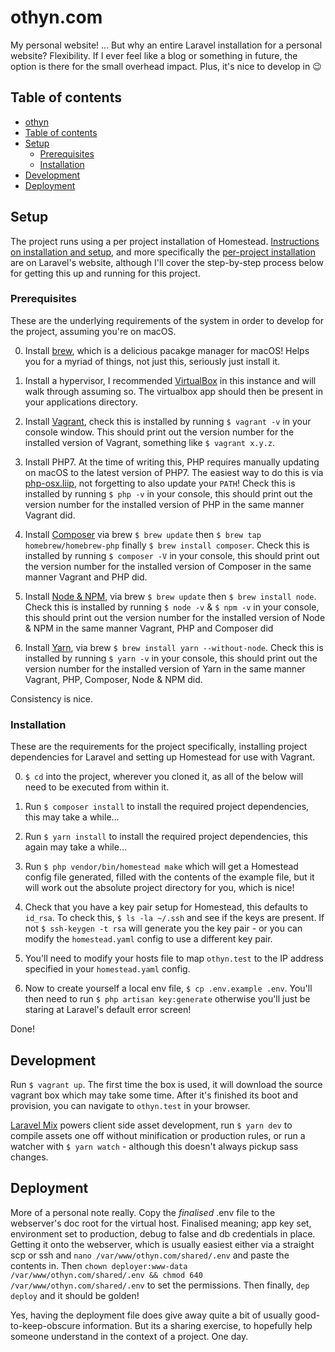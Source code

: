 # othyn.com
My personal website! ... But why an entire Laravel installation for a personal website? Flexibility. If I ever feel like a blog or something in future, the option is there for the small overhead impact. Plus, it's nice to develop in 😉

## Table of contents
* [othyn](#othyncom)
* [Table of contents](#table-of-contents)
* [Setup](#setup)
  * [Prerequisites](#prerequisites)
  * [Installation](#installation)
* [Development](#development)
* [Deployment](#deployment)

## Setup
The project runs using a per project installation of Homestead. [Instructions on installation and setup](https://laravel.com/docs/5.8/homestead), and more specifically the [per-project installation](https://laravel.com/docs/5.8/homestead#per-project-installation) are on Laravel's website, although I'll cover the step-by-step process below for getting this up and running for this project.

### Prerequisites
These are the underlying requirements of the system in order to develop for the project, assuming you're on macOS.

0. Install [brew](https://brew.sh), which is a delicious pacakge manager for macOS! Helps you for a myriad of things, not just this, seriously just install it.

1. Install a hypervisor, I recommended [VirtualBox](https://www.virtualbox.org/wiki/Downloads) in this instance and will walk through assuming so. The virtualbox app should then be present in your applications directory.

2. Install [Vagrant](https://www.vagrantup.com/downloads.html), check this is installed by running `$ vagrant -v` in your console window. This should print out the version number for the installed version of Vagrant, something like `$ vagrant x.y.z`.

3. Install PHP7. At the time of writing this, PHP requires manually updating on macOS to the latest version of PHP7. The easiest way to do this is via [php-osx.liip](https://php-osx.liip.ch/#install), not forgetting to also update your `PATH`! Check this is installed by running `$ php -v` in your console, this should print out the version number for the installed version of PHP in the same manner Vagrant did.

4. Install [Composer](https://getcomposer.org/) via brew `$ brew update` then `$ brew tap homebrew/homebrew-php` finally `$ brew install composer`. Check this is installed by running `$ composer -V` in your console, this should print out the version number for the installed version of Composer in the same manner Vagrant and PHP did.

5. Install [Node & NPM](https://nodejs.org/en/download/), via brew `$ brew update` then `$ brew install node`. Check this is installed by running `$ node -v` & `$ npm -v` in your console, this should print out the version number for the installed version of Node & NPM in the same manner Vagrant, PHP and Composer did

6. Install [Yarn](https://yarnpkg.com/en/), via brew `$ brew install yarn --without-node`. Check this is installed by running `$ yarn -v` in your console, this should print out the version number for the installed version of Yarn in the same manner Vagrant, PHP, Composer, Node & NPM did.

Consistency is nice.

### Installation
These are the requirements for the project specifically, installing project dependencies for Laravel and setting up Homestead for use with Vagrant.

0. `$ cd` into the project, wherever you cloned it, as all of the below will need to be executed from within it.

1. Run `$ composer install` to install the required project dependencies, this may take a while...

2. Run `$ yarn install` to install the required project dependencies, this again may take a while...

3. Run `$ php vendor/bin/homestead make` which will get a Homestead config file generated, filled with the contents of the example file, but it will work out the absolute project directory for you, which is nice!

4. Check that you have a key pair setup for Homestead, this defaults to `id_rsa`. To check this, `$ ls -la ~/.ssh` and see if the keys are present. If not `$ ssh-keygen -t rsa` will generate you the key pair - or you can modify the `homestead.yaml` config to use a different key pair.

5. You'll need to modify your hosts file to map `othyn.test` to the IP address specified in your `homestead.yaml` config.

6. Now to create yourself a local env file, `$ cp .env.example .env`. You'll then need to run `$ php artisan key:generate` otherwise you'll just be staring at Laravel's default error screen!

Done!

## Development

Run `$ vagrant up`. The first time the box is used, it will download the source vagrant box which may take some time. After it's finished its boot and provision, you can navigate to `othyn.test` in your browser.

[Laravel Mix](https://laravel.com/docs/5.8/mix) powers client side asset development, run `$ yarn dev` to compile assets one off without minification or production rules, or run a watcher with `$ yarn watch` - although this doesn't always pickup sass changes.

## Deployment

More of a personal note really. Copy the *finalised* .env file to the webserver's doc root for the virtual host. Finalised meaning; app key set, environment set to production, debug to false and db credentials in place. Getting it onto the webserver, which is usually easiest either via a straight scp or ssh and `nano /var/www/othyn.com/shared/.env` and paste the contents in. Then `chown deployer:www-data /var/www/othyn.com/shared/.env && chmod 640 /var/www/othyn.com/shared/.env` to set the permissions. Then finally, `dep deploy` and it should be golden!

Yes, having the deployment file does give away quite a bit of usually good-to-keep-obscure information. But its a sharing exercise, to hopefully help someone understand in the context of a project. One day.
